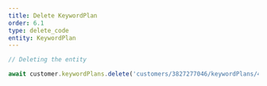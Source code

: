 ```yaml
---
title: Delete KeywordPlan
order: 6.1
type: delete_code
entity: KeywordPlan
---
```


```javascript
// Deleting the entity

await customer.keywordPlans.delete('customers/3827277046/keywordPlans/4739396')
```
